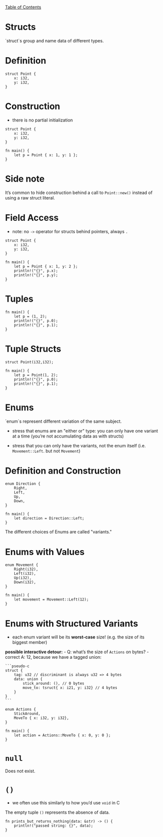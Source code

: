 [Table of Contents](./index.html)

Structs
=======

\`struct\`s group and name data of different types.

Definition
==========

    struct Point {
        x: i32,
        y: i32,
    }

Construction
============

-   there is no partial initialization

<!-- -->

    struct Point {
        x: i32,
        y: i32,
    }

    fn main() {
        let p = Point { x: 1, y: 1 };
    }

Side note
=========

It’s common to hide construction behind a call to `Point::new()` instead
of using a raw struct literal.

Field Access
============

-   note: no `->` operator for structs behind pointers, always `.`

<!-- -->

    struct Point {
        x: i32,
        y: i32,
    }

    fn main() {
        let p = Point { x: 1, y: 2 };
        println!("{}", p.x);
        println!("{}", p.y);
    }

Tuples
======

    fn main() {
        let p = (1, 2);
        println!("{}", p.0);
        println!("{}", p.1);
    }

Tuple Structs
=============

    struct Point(i32,i32);

    fn main() {
        let p = Point(1, 2);
        println!("{}", p.0);
        println!("{}", p.1);
    }

Enums
=====

\`enum\`s represent different variation of the same subject.

-   stress that enums are an "either or" type: you can only have one
    variant at a time (you’re not accumulating data as with structs)

-   stress that you can only have the variants, not the enum itself
    (i.e. `Movement::Left`. but not `Movement`)

Definition and Construction
===========================

    enum Direction {
        Right,
        Left,
        Up,
        Down,
    }

    fn main() {
        let direction = Direction::Left;
    }

The different choices of Enums are called "variants."

Enums with Values
=================

    enum Movement {
        Right(i32),
        Left(i32),
        Up(i32),
        Down(i32),
    }

    fn main() {
        let movement = Movement::Left(12);
    }

Enums with Structured Variants
==============================

-   each enum variant will be its **worst-case** size! (e.g. the size of
    its biggest member)

**possible interactive detour:** - Q: what’s the size of `Actions` on
bytes? - correct A: 12, because we have a tagged union:

    ```pseudo-c
    struct {
        tag: u32 // discriminant is always u32 => 4 bytes
        data: union {
            stick_around: (), // 0 bytes
            move_to: tsruct{ x: i21, y: i32} // 4 bytes
        }
    }
    ```

    enum Actions {
        StickAround,
        MoveTo { x: i32, y: i32},
    }

    fn main() {
        let action = Actions::MoveTo { x: 0, y: 0 };
    }

`null`
======

Does not exist.

`()`
====

-   we often use this similarly to how you’d use `void` in C

The empty tuple `()` represents the absence of data.

    fn prints_but_returns_nothing(data: &str) -> () {
        println!("passed string: {}", data);
    }
